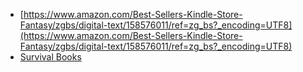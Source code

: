 * [https://www.amazon.com/Best-Sellers-Kindle-Store-Fantasy/zgbs/digital-text/158576011/ref=zg_bs?_encoding=UTF8](https://www.amazon.com/Best-Sellers-Kindle-Store-Fantasy/zgbs/digital-text/158576011/ref=zg_bs?_encoding=UTF8) 
* [Survival Books](http://www.survivalebooks.com/survivalfm3-0570.html) 
